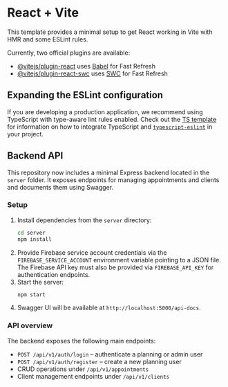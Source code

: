 # React + Vite

This template provides a minimal setup to get React working in Vite with HMR and some ESLint rules.

Currently, two official plugins are available:

- [@vitejs/plugin-react](https://github.com/vitejs/vite-plugin-react/blob/main/packages/plugin-react) uses [Babel](https://babeljs.io/) for Fast Refresh
- [@vitejs/plugin-react-swc](https://github.com/vitejs/vite-plugin-react/blob/main/packages/plugin-react-swc) uses [SWC](https://swc.rs/) for Fast Refresh

## Expanding the ESLint configuration

If you are developing a production application, we recommend using TypeScript with type-aware lint rules enabled. Check out the [TS template](https://github.com/vitejs/vite/tree/main/packages/create-vite/template-react-ts) for information on how to integrate TypeScript and [`typescript-eslint`](https://typescript-eslint.io) in your project.

## Backend API

This repository now includes a minimal Express backend located in the `server` folder. It exposes endpoints for managing appointments and clients and documents them using Swagger.

### Setup

1. Install dependencies from the `server` directory:
   ```bash
   cd server
   npm install
   ```
2. Provide Firebase service account credentials via the `FIREBASE_SERVICE_ACCOUNT` environment variable pointing to a JSON file.
   The Firebase API key must also be provided via `FIREBASE_API_KEY` for authentication endpoints.
3. Start the server:
   ```bash
   npm start
   ```
4. Swagger UI will be available at `http://localhost:5000/api-docs`.

### API overview

The backend exposes the following main endpoints:

- `POST /api/v1/auth/login` – authenticate a planning or admin user
- `POST /api/v1/auth/register` – create a new planning user
- CRUD operations under `/api/v1/appointments`
- Client management endpoints under `/api/v1/clients`
